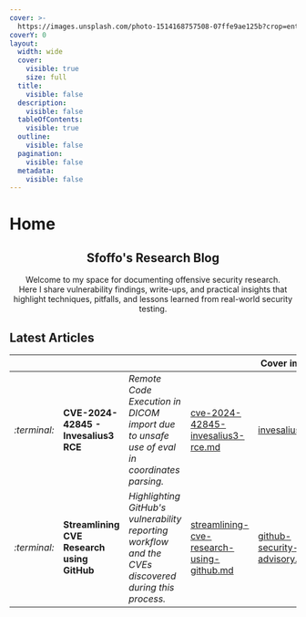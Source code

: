 ```yaml
---
cover: >-
  https://images.unsplash.com/photo-1514168757508-07ffe9ae125b?crop=entropy&cs=srgb&fm=jpg&ixid=M3wxOTcwMjR8MHwxfHNlYXJjaHw4fHxoYWNraW5nfGVufDB8fHx8MTc1ODcwNjMzOXww&ixlib=rb-4.1.0&q=85
coverY: 0
layout:
  width: wide
  cover:
    visible: true
    size: full
  title:
    visible: false
  description:
    visible: false
  tableOfContents:
    visible: true
  outline:
    visible: false
  pagination:
    visible: false
  metadata:
    visible: false
---
```


# Home

<h2 align="center">Sfoffo's Research Blog</h2>

<p align="center">Welcome to my space for documenting offensive security research.<br>Here I share vulnerability findings, write-ups, and practical insights that highlight techniques, pitfalls, and lessons learned from real-world security testing.</p>

## Latest Articles

<table data-view="cards"><thead><tr><th></th><th></th><th></th><th data-hidden data-card-target data-type="content-ref"></th><th data-hidden data-card-cover data-type="image">Cover image</th></tr></thead><tbody><tr><td><i class="fa-terminal">:terminal:</i></td><td><strong>CVE-2024-42845 - Invesalius3 RCE</strong></td><td><em>Remote Code Execution in DICOM import due to unsafe use of eval in coordinates parsing.</em></td><td><a href="2024-articles/cve-2024-42845-invesalius3-rce.md">cve-2024-42845-invesalius3-rce.md</a></td><td><a href=".gitbook/assets/invesalius.png">invesalius.png</a></td></tr><tr><td><i class="fa-terminal">:terminal:</i></td><td><strong>Streamlining CVE Research using GitHub</strong></td><td><em>Highlighting GitHub's vulnerability reporting workflow and the CVEs discovered during this process.</em></td><td><a href="2024-articles/streamlining-cve-research-using-github.md">streamlining-cve-research-using-github.md</a></td><td><a href=".gitbook/assets/github-security-advisory.png">github-security-advisory.png</a></td></tr></tbody></table>

